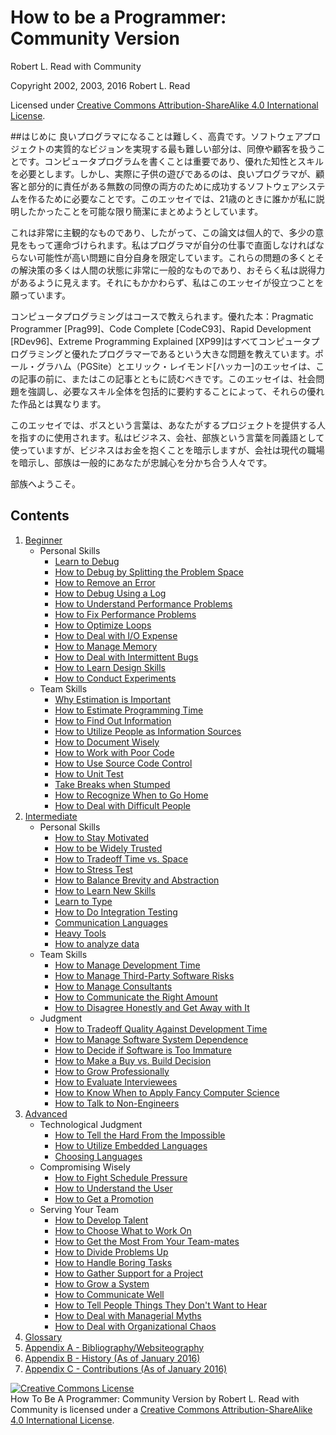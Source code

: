 # How to be a Programmer: Community Version
[//]: # (Version:1.0.0)
Robert L. Read with Community

Copyright 2002, 2003, 2016 Robert L. Read

Licensed under [Creative Commons Attribution-ShareAlike 4.0 International License](http://creativecommons.org/licenses/by-sa/4.0/).

##はじめに
良いプログラマになることは難しく、高貴です。ソフトウェアプロジェクトの実質的なビジョンを実現する最も難しい部分は、同僚や顧客を扱うことです。コンピュータプログラムを書くことは重要であり、優れた知性とスキルを必要とします。しかし、実際に子供の遊びであるのは、良いプログラマが、顧客と部分的に責任がある無数の同僚の両方のために成功するソフトウェアシステムを作るために必要なことです。このエッセイでは、21歳のときに誰かが私に説明したかったことを可能な限り簡潔にまとめようとしています。

これは非常に主観的なものであり、したがって、この論文は個人的で、多少の意見をもって運命づけられます。私はプログラマが自分の仕事で直面しなければならない可能性が高い問題に自分自身を限定しています。これらの問題の多くとその解決策の多くは人間の状態に非常に一般的なものであり、おそらく私は説得力があるように見えます。それにもかかわらず、私はこのエッセイが役立つことを願っています。

コンピュータプログラミングはコースで教えられます。優れた本：Pragmatic Programmer [Prag99]、Code Complete [CodeC93]、Rapid Development [RDev96]、Extreme Programming Explained [XP99]はすべてコンピュータプログラミングと優れたプログラマーであるという大きな問題を教えています。ポール・グラハム（PGSite）とエリック・レイモンド[ハッカー]のエッセイは、この記事の前に、またはこの記事とともに読むべきです。このエッセイは、社会問題を強調し、必要なスキル全体を包括的に要約することによって、それらの優れた作品とは異なります。

このエッセイでは、ボスという言葉は、あなたがするプロジェクトを提供する人を指すのに使用されます。私はビジネス、会社、部族という言葉を同義語として使っていますが、ビジネスはお金を抱くことを暗示しますが、会社は現代の職場を暗示し、部族は一般的にあなたが忠誠心を分かち合う人々です。

部族へようこそ。

## Contents

1. [Beginner](1-Beginner)
	- Personal Skills
		- [Learn to Debug](1-Beginner/Personal-Skills/01-Learn-To-Debug.md)
		- [How to Debug by Splitting the Problem Space](1-Beginner/Personal-Skills/02-How-to-Debug-by-Splitting-the-Problem-Space.md)
		- [How to Remove an Error](1-Beginner/Personal-Skills/03-How-to-Remove-an-Error.md)
		- [How to Debug Using a Log](1-Beginner/Personal-Skills/04-How-to-Debug-Using-a-Log.md)
		- [How to Understand Performance Problems](1-Beginner/Personal-Skills/05-How-to-Understand-Performance-Problems.md)
		- [How to Fix Performance Problems](1-Beginner/Personal-Skills/06-How-to-Fix-Performance-Problems.md)
		- [How to Optimize Loops](1-Beginner/Personal-Skills/07-How-to-Optimize-Loops.md)
		- [How to Deal with I/O Expense](1-Beginner/Personal-Skills/08-How-to-Deal-with-IO-Expense.md)
		- [How to Manage Memory](1-Beginner/Personal-Skills/09-How-to-Manage-Memory.md)
		- [How to Deal with Intermittent Bugs](1-Beginner/Personal-Skills/10-How-to-Deal-with-Intermittent-Bugs.md)
		- [How to Learn Design Skills](1-Beginner/Personal-Skills/11-How-to-Learn-Design-Skills.md)
		- [How to Conduct Experiments](1-Beginner/Personal-Skills/12-How-to-Conduct-Experiments.md)
	- Team Skills
		- [Why Estimation is Important](1-Beginner/Team-Skills/01-Why-Estimation-is-Important.md)
		- [How to Estimate Programming Time](1-Beginner/Team-Skills/02-How-to-Estimate-Programming-Time.md)
		- [How to Find Out Information](1-Beginner/Team-Skills/03-How-to-Find-Out-Information.md)
		- [How to Utilize People as Information Sources](1-Beginner/Team-Skills/04-How-to-Utilize-People-as-Information-Sources.md)
		- [How to Document Wisely](1-Beginner/Team-Skills/05-How-to-Document-Wisely.md)
		- [How to Work with Poor Code](1-Beginner/Team-Skills/06-How-to-Work-with-Poor-Code.md)
		- [How to Use Source Code Control](1-Beginner/Team-Skills/07-How-to-Use-Source-Code-Control.md)
		- [How to Unit Test](1-Beginner/Team-Skills/08-How-to-Unit-Test.md)
		- [Take Breaks when Stumped](1-Beginner/Team-Skills/09-Take-Breaks-when-Stumped.md)
		- [How to Recognize When to Go Home](1-Beginner/Team-Skills/10-How-to-Recognize-When-to-Go-Home.md)
		- [How to Deal with Difficult People](1-Beginner/Team-Skills/11-How-to-Deal-with-Difficult-People.md)
2. [Intermediate](2-Intermediate)
	- Personal Skills
		- [How to Stay Motivated](2-Intermediate/Personal-Skills/01-How-to-Stay-Motivated.md)
		- [How to be Widely Trusted](2-Intermediate/Personal-Skills/02-How-to-be-Widely-Trusted.md)
		- [How to Tradeoff Time vs. Space](2-Intermediate/Personal-Skills/03-How-to-Tradeoff-Time-vs-Space.md)
		- [How to Stress Test](2-Intermediate/Personal-Skills/04-How-to-Stress-Test.md)
		- [How to Balance Brevity and Abstraction](2-Intermediate/Personal-Skills/05-How-to-Balance-Brevity-and-Abstraction.md)
		- [How to Learn New Skills](2-Intermediate/Personal-Skills/06-How-to-Learn-New-Skills.md)
		- [Learn to Type](2-Intermediate/Personal-Skills/07-Learn-to-Type.md)
		- [How to Do Integration Testing](2-Intermediate/Personal-Skills/08-How-to-Do-Integration-Testing.md)
		- [Communication Languages](2-Intermediate/Personal-Skills/09-Communication-Languages.md)
		- [Heavy Tools](2-Intermediate/Personal-Skills/10-Heavy-Tools.md)
		- [How to analyze data](2-Intermediate/Personal-Skills/11-How-to-analyze-data.md)
	- Team Skills
		- [How to Manage Development Time](2-Intermediate/Team-Skills/01-How-to-Manage-Development-Time.md)
		- [How to Manage Third-Party Software Risks](2-Intermediate/Team-Skills/02-How-to-Manage-Third-Party-Software-Risks.md)
		- [How to Manage Consultants](2-Intermediate/Team-Skills/03-How-to-Manage-Consultants.md)
		- [How to Communicate the Right Amount](2-Intermediate/Team-Skills/04-How-to-Communicate-the-Right-Amount.md)
		- [How to Disagree Honestly and Get Away with It](2-Intermediate/Team-Skills/05-How-to-Disagree-Honestly-and-Get-Away-with-It.md)
	- Judgment
		- [How to Tradeoff Quality Against Development Time](2-Intermediate/Judgment/01-How-to-Tradeoff-Quality-Against-Development-Time.md)
		- [How to Manage Software System Dependence](2-Intermediate/Judgment/02-How-to-Manage-Software-System-Dependence.md)
		- [How to Decide if Software is Too Immature](2-Intermediate/Judgment/03-How-to-Decide-if-Software-is-Too-Immature.md)
		- [How to Make a Buy vs. Build Decision](2-Intermediate/Judgment/04-How-to-Make-a-Buy-vs-Build-Decision.md)
		- [How to Grow Professionally](2-Intermediate/Judgment/05-How-to-Grow-Professionally.md)
		- [How to Evaluate Interviewees](2-Intermediate/Judgment/06-How-to-Evaluate-Interviewees.md)
		- [How to Know When to Apply Fancy Computer Science](2-Intermediate/Judgment/07-How-to-Know-When-to-Apply-Fancy-Computer-Science.md)
		- [How to Talk to Non-Engineers](2-Intermediate/Judgment/08-How-to-Talk-to-Non-Engineers.md)
3. [Advanced](3-Advanced)
	- Technological Judgment
        - [How to Tell the Hard From the Impossible](3-Advanced/Technical-Judgment/01-How-to-Tell-the-Hard-From-the-Impossible.md)
        - [How to Utilize Embedded Languages](3-Advanced/Technical-Judgment/02-How-to-Utilize-Embedded-Languages.md)
        - [Choosing Languages](3-Advanced/Technical-Judgment/03-Choosing-Languages.md)
    - Compromising Wisely
        - [How to Fight Schedule Pressure](3-Advanced/Compromising-Wisely/01-How-to-Fight-Schedule-Pressure.md)
        - [How to Understand the User](3-Advanced/Compromising-Wisely/02-How-to-Understand-the-User.md)
        - [How to Get a Promotion](3-Advanced/Compromising-Wisely/03-How-to-Get-a-Promotion.md)
    - Serving Your Team
        - [How to Develop Talent](3-Advanced/Serving-Your-Team/01-How-to-Develop-Talent.md)
        - [How to Choose What to Work On](3-Advanced/Serving-Your-Team/02-How-to-Choose-What-to-Work-On.md)
        - [How to Get the Most From Your Team-mates](3-Advanced/Serving-Your-Team/03-How-to-Get-the-Most-From-Your-Teammates.md)
        - [How to Divide Problems Up](3-Advanced/Serving-Your-Team/04-How-to-Divide-Problems-Up.md)
        - [How to Handle Boring Tasks](3-Advanced/Serving-Your-Team/05-How-to-Handle-Boring-Tasks.md)
        - [How to Gather Support for a Project](3-Advanced/Serving-Your-Team/06-How-to-Gather-Support-for-a-Project.md)
        - [How to Grow a System](3-Advanced/Serving-Your-Team/07-How-to-Grow-a-System.md)
        - [How to Communicate Well](3-Advanced/Serving-Your-Team/08-How-to-Communicate-Well.md)
        - [How to Tell People Things They Don't Want to Hear](3-Advanced/Serving-Your-Team/09-How-to-Tell-People-Things-They-Dont-Want-to-Hear.md)
        - [How to Deal with Managerial Myths](3-Advanced/Serving-Your-Team/10-How-to-Deal-with-Managerial-Myths.md)
        - [How to Deal with Organizational Chaos](3-Advanced/Serving-Your-Team/11-How-to-Deal-with-Organizational-Chaos.md)
4. [Glossary](GLOSSARY.md)
5. [Appendix A - Bibliography/Websiteography](5-Bibliography.md)
6. [Appendix B - History (As of January 2016)](6-History.md)
6. [Appendix C - Contributions (As of January 2016)](7-Contributions.md)


<a rel="license" href="http://creativecommons.org/licenses/by-sa/4.0/"><img alt="Creative Commons License" style="border-width:0" src="https://i.creativecommons.org/l/by-sa/4.0/88x31.png" /></a><br /><span xmlns:dct="http://purl.org/dc/terms/" href="http://purl.org/dc/dcmitype/Text" property="dct:title" rel="dct:type">How To Be A Programmer: Community Version</span> by <span xmlns:cc="http://creativecommons.org/ns#" property="cc:attributionName">Robert L. Read with Community</span> is licensed under a <a rel="license" href="http://creativecommons.org/licenses/by-sa/4.0/">Creative Commons Attribution-ShareAlike 4.0 International License</a>.

